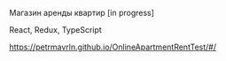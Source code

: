Магазин аренды квартир [in progress]

React, Redux, TypeScript

https://petrmavrln.github.io/OnlineApartmentRentTest/#/
